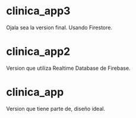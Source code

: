 # clinica_app3

Ojala sea la version final. Usando Firestore.

# clinica_app2

Version que utiliza Realtime Database de Firebase.

# clinica_app

Version que tiene parte de, diseño ideal.